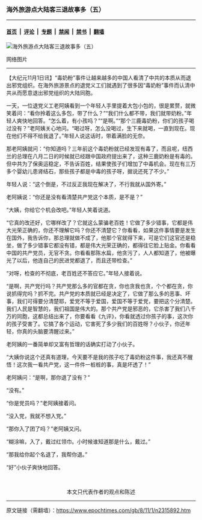 ### 海外旅游点大陆客三退故事多（五）

---

#### [首页](../../../..?n2315892) &nbsp;|&nbsp; [评论](../../../../../epoch-comment?n2315892) &nbsp;|&nbsp; [专题](../../../../../epoch-special?n2315892) &nbsp;|&nbsp; [禁闻](../../../../../epoch-news?n2315892) &nbsp;|&nbsp; [禁书](../../../../../books?n2315892) &nbsp;|&nbsp; [翻墙](https://github.com/gfw-breaker/nogfw/blob/master/README.md?n2315892)


<div><img alt="海外旅游点大陆客三退故事多（五）" class="attachment-djy_600_400 size-djy_600_400 wp-post-image" src="https://i.epochtimes.com/assets/uploads/2008/11/810311737281950-600x400.jpg"/>
<div class="caption">
 <p>
  网络图片
 </p>
</div></div><hr/><div class="post_content" id="artbody" itemprop="articleBody">
 <!-- article content begin -->
 <p>
  【大纪元11月1日讯】“毒奶粉”事件让越来越多的中国人看清了中共的本质从而退出邪党组织。在海外旅游景点的退党义工们就遇到了很多因“毒奶粉”事件而认清中共从而愿意退出邪党组织的大陆同胞。
 </p>
 <p>
  一天，一位退党义工老阿姨看到一个年轻人手里提着大包小包的，很是累赘，就微笑着问：“看你拎着这么多包，带了什么？”“我们什么都不带，我们就带奶粉。”年轻人爽快地回答。“怎么着，有小孩吗？”“是啊。”“那个三鹿毒奶粉，你们的孩子喝过没有？”老阿姨关心地问。“喝过呀，怎么没喝过，生下来就喝，一直到现在。现在他们不得不给我退了。”年轻人说这话时，带着满脸的无奈。
 </p>
 <p>
  那老阿姨就问：“你知道吗？三年前这个毒奶粉就已经发现有毒了，而且呢，纽西兰的总理在八月二日的时候就已经跟中国政府提出来了，这种三鹿奶粉是有毒的。但中共为了保奥运稳定，不告诉百姓，结果使孩子们增加了中毒机会。现在有三万多个婴幼儿患肾结石，那些孩子都是中毒的孩子呀，据说还死了不少。”
 </p>
 <p>
  年轻人说：“这个倒是，不过反正我现在解决了，不行我就从国外寄。”
 </p>
 <p>
  老阿姨说：“你还是没有看清楚共产党这个本质，是不是？”
 </p>
 <p>
  “大姨，你给它个机会改吧。”年轻人笑着说道。
 </p>
 <p>
  “它真的改还好，它哪样改了？它就这么蒙骗老百姓！它做了多少错事，它都是伟大光荣正确的，你还不理解它吗？你还不清楚它？你看看，如果这件事情要是发生在国外，我告诉你，那总理就做不成了，他那个官就得下来，可是它们这官还是稳坐，做了多少错事它都没有错，都是伟大光荣正确的，都得往它脸上贴金。你看看中国的共产党员，无官不贪。你看看那陈水扁，他贪污了，人人都知道了，他被曝光了以后，他连自己的民进党都退了，而且还带检查。”
 </p>
 <p>
  “对呀，检查的不彻底，老百姓还不答应它。”年轻人接着说。
 </p>
 <p>
  “是啊，共产党行吗？共产党那么多的官都在贪，你也贪我也贪，个个都在贪，你说抓得完吗？抓不完。共产党的本质就已经是决定了，它做了那么多的恶事、坏事，我们可得要分清楚耶，爱党不等于爱国，爱国不等于爱党，要把这个分清楚。我们人民是智慧的，我们祖国是伟大的。那个共产党是邪恶的，它杀害了我们八千万的同胞，这都总结出来了，你要看看《九评》，你看就透过你孩子的事，这次你的孩子受害了。它搞了各个运动，它害死了多少我们的百姓呀？小伙子，你还年轻，你真的头脑要清醒过来。”
 </p>
 <p>
  老阿姨的一番简单却又富有哲理的话确实打动了小伙子。
 </p>
 <p>
  “大姨你说这个还真有道理，今天要不是我的孩子吃了毒奶粉这件事，我还真不醒悟！这次我一看共产党，这一件件一桩桩的事，真是坏透了！”
 </p>
 <p>
  老阿姨问：“是啊，那你退了没有？”
 </p>
 <p>
  “没有。”
 </p>
 <p>
  “你是党员吗？”老阿姨接着问。
 </p>
 <p>
  “没入党，我就不想入党。”
 </p>
 <p>
  “那你入了团了吗？”老阿姨又问。
 </p>
 <p>
  “糊涂嘛，入了，戴过红领巾。小时候谁知道那是什么，戴过。”
 </p>
 <p>
  “那我给你起个名退了，我帮你退。”
 </p>
 <p>
  “好”小伙子爽快地回答。
 </p>
 <p>
  <font color="#ffffff">
   (http://www.dajiyuan.com)
  </font>
  <br/>
  <center>
   <font class="GY13">
    本文只代表作者的观点和陈述
   </font>
  </center>
 </p>
 <!-- article content end -->
 <div id="below_article_ad">
 </div>
</div>


---

原文链接（需翻墙）：https://www.epochtimes.com/gb/8/11/1/n2315892.htm